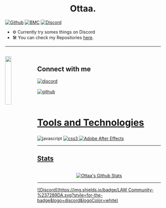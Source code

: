 <h1 align="center">Ottaa.</h1> 


[![Github](https://img.shields.io/twitter/url?label=Github&logo=GithUb&style=social&url=https%3A%2F%2Fgithub.com%2FOttaaDev)](https://github.com/OttaaDev)
           [![BMC](https://img.shields.io/badge/buy_me_a-coffee-FFDD00?style=shield&logo=paypal)](paypal.me/MoneymeYsa)
                   [![Discord](https://discordapp.com/api/guilds/716364441658327120/embed.png?style=shield)](https://discord.com/invite/cPKc5B6Gnv)




- ⚙ Currently try somes things on Discord
- 🛠 You can check my Repositories [here](https://github.com/OttaaDev?tab=repositories).

---

<br>
<img src ="https://drive.google.com/uc?export=view&id=1qg9c1Ek5w5ZXQjYfrSSRAxp5B6Ii-Zuf" align = "left" width = 20%>
<div>
<h2  > Connect with me</h2>


[<img align="top" alt="discord" src="https://img.shields.io/badge/Discord-5165f6?style=for-the-badge&logo=discord&logoColor=white" />](https://discord.gg/cPKc5B6Gnv)
<br>  
[<img align="top" alt="github" src="https://img.shields.io/badge/GitHub-000000?style=for-the-badge&logo=github&logoColor=white" />](https://github.com/OttaaDev)
<br>  
</div>
<br>


<h2 style="font-size:30px" align ="left" width = 100%><u>Tools and Technologies</u></h2>

<img src="https://img.shields.io/badge/JavaScript-000000?style=for-the-badge&logo=javascript&logoColor=white" alt="javascript" />  <a href="https://www.w3schools.com/css/" target="_blank"> <img src="https://img.shields.io/badge/CSS3-1572B6?style=for-the-badge&logo=css3&logoColor=white"
 alt="css3"  />  ![Adobe After Effects](https://img.shields.io/badge/Adobe%20After%20Effects-9999FF.svg?style=for-the-badge&logo=Adobe%20After%20Effects&logoColor=white)

---
           
## Stats
<p align="center">
  <br/>
    <a href="https://github.com/OttaaDev/github-readme-stats"><img alt="Ottaa's Github Stats" src="https://github-readme-stats.vercel.app/api?username=OttaaDev&show_icons=true&count_private=true&theme=react&hide_border=true&bg_color=0D1117" /></a>
  <br/>
</p>
           
           
           
           
--- 

[![Discord](https://img.shields.io/badge/LAW Community-%237289DA.svg?style=for-the-badge&logo=discord&logoColor=white)](https://discord.com/invite/cPKc5B6Gnv)
